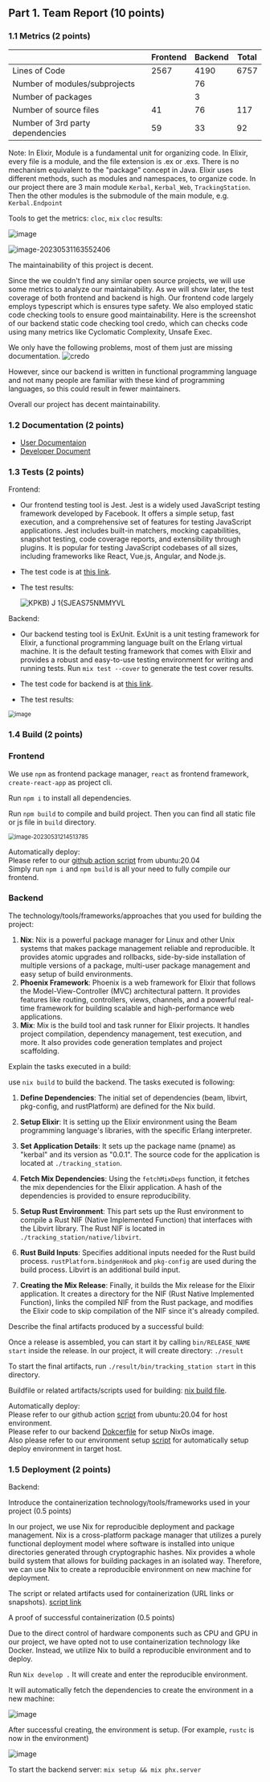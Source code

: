 ## Part 1. Team Report (10 points)



### 1.1 Metrics (2 points)

|                                  | Frontend | Backend | Total |
| -------------------------------- | -------- | ------- | ----- |
| Lines of Code                    | 2567     | 4190    | 6757  |
| Number of modules/subprojects    |          | 76      |       |
| Number of packages               |          | 3      |       |
| Number of source files           | 41       | 76      | 117   |
| Number of 3rd party dependencies | 59       | 33      | 92    |

Note: In Elixir, Module is a fundamental unit for organizing code. In Elixir, every file is a module, and the file extension is .ex or .exs. There is no mechanism equivalent to the "package" concept in Java. Elixir uses different methods, such as modules and namespaces, to organize code. In our project there are 3 main module `Kerbal`, `Kerbal_Web`, `TrackingStation`. Then the other modules is the submodule of the main module, e.g. `Kerbal.Endpoint`


Tools to get the metrics: `cloc`, `mix`
 `cloc` results:

![image](https://github.com/VSEJGFB/Cnblogs-Theme-SimpleMemory/assets/29839623/535a9df4-42dd-484a-ae4f-a2cb64bcce44)

![image-20230531163552406](https://github.com/VSEJGFB/Cnblogs-Theme-SimpleMemory/assets/29839623/5cb39a5a-1f8f-4da5-ad30-c040ac5b1881)

The maintainability of this project is decent.

Since the we couldn't find any similar open source projects,
we will use some metrics to analyze our maintainability.
As we will show later, the test coverage of both frontend and backend is high.
Our frontend code largely employs typescript which is ensures type safety.
We also employed static code checking tools to ensure good maintainability.
Here is the screenshot of our backend static code checking tool credo,
which can checks code using many metrics like Cyclomatic Complexity, Unsafe Exec.

We only have the following problems, most of them just are missing documentation.
![credo](./assets/credo_screenshot.jpg)

However, since our backend is written in functional programming language
and not many people are familiar with these kind of programming languages,
so this could result in fewer maintainers.

Overall our project has decent maintainability.


### 1.2 Documentation (2 points)

- [User Documentaion](https://hackmd.io/@TIeSBeo8T9WrQ35o6IQ6-Q/Bk5oA2EU2)
- [Developer Document](https://hackmd.io/@TIeSBeo8T9WrQ35o6IQ6-Q/B13FV6VI2)

### 1.3 Tests (2 points)

Frontend:

- Our frontend testing tool is Jest. Jest is a widely used JavaScript testing framework developed by Facebook. It offers a simple setup, fast execution, and a comprehensive set of features for testing JavaScript applications. Jest includes built-in matchers, mocking capabilities, snapshot testing, code coverage reports, and extensibility through plugins. It is popular for testing JavaScript codebases of all sizes, including frameworks like React, Vue.js, Angular, and Node.js.

- The test code is at [this link](https://github.com/sustech-cs304/team-project-111/tree/main/kerbal-dashboard/src/components/__tests__).

- The test results:

  ![KPKB) J 1{SJEAS75NMMYVL](https://github.com/VSEJGFB/Cnblogs-Theme-SimpleMemory/assets/29839623/2582bcfb-4910-45cf-93b7-68c3bb456d76)

Backend:

- Our backend testing tool is ExUnit. ExUnit is a unit testing framework for Elixir, a functional programming language built on the Erlang virtual machine. It is the default testing framework that comes with Elixir and provides a robust and easy-to-use testing environment for writing and running tests. Run `mix test --cover` to generate the test cover results.

- The test code for backend is at [this link](https://github.com/sustech-cs304/team-project-111/tree/main/kerbal-backend/test).

- The test results:

<img src="https://github.com/VSEJGFB/Cnblogs-Theme-SimpleMemory/assets/29839623/2ed04cc7-5b7c-4408-a182-98db1e18904c" alt="image" style="zoom:80%;" />

### 1.4 Build (2 points)

### Frontend

We use `npm` as frontend package manager, `react` as frontend framework, `create-react-app` as project cli.

Run `npm i` to install all dependencies.

Run `npm build` to compile and build project. Then you can find all static file or js file in `build` directory.

<img src="https://raw.githubusercontent.com/zephyrszwc/zephyrs-image/master/202305312145819.png" alt="image-20230531214513785" style="zoom:80%;" />

Automatically deploy:  
Please refer to our [github action script](https://github.com/sustech-cs304/team-project-111/blob/main/.github/workflows/check.yml) from ubuntu:20.04  
Simply run `npm i` and `npm build` is all your need to fully compile our frontend.

### Backend

The technology/tools/frameworks/approaches that you used for building the project:

1. **Nix**: Nix is a powerful package manager for Linux and other Unix systems that makes package management reliable and reproducible. It provides atomic upgrades and rollbacks, side-by-side installation of multiple versions of a package, multi-user package management and easy setup of build environments.
2. **Phoenix Framework**: Phoenix is a web framework for Elixir that follows the Model-View-Controller (MVC) architectural pattern. It provides features like routing, controllers, views, channels, and a powerful real-time framework for building scalable and high-performance web applications.
3. **Mix**: Mix is the build tool and task runner for Elixir projects. It handles project compilation, dependency management, test execution, and more. It also provides code generation templates and project scaffolding.



Explain the tasks executed in a build:

use `nix build` to build the backend. The tasks executed is following:

1. **Define Dependencies**: The initial set of dependencies (beam, libvirt, pkg-config, and rustPlatform) are defined for the Nix build.

2. **Setup Elixir**: It is setting up the Elixir environment using the Beam programming language's libraries, with the specific Erlang interpreter.

3. **Set Application Details**: It sets up the package name (pname) as "kerbal" and its version as "0.0.1". The source code for the application is located at `./tracking_station`.

4. **Fetch Mix Dependencies**: Using the `fetchMixDeps` function, it fetches the mix dependencies for the Elixir application. A hash of the dependencies is provided to ensure reproducibility.

5. **Setup Rust Environment**: This part sets up the Rust environment to compile a Rust NIF (Native Implemented Function) that interfaces with the Libvirt library. The Rust NIF is located in `./tracking_station/native/libvirt`.

6. **Rust Build Inputs**: Specifies additional inputs needed for the Rust build process. `rustPlatform.bindgenHook` and `pkg-config` are used during the build process. Libvirt is an additional build input.

7. **Creating the Mix Release**: Finally, it builds the Mix release for the Elixir application. It creates a directory for the NIF (Rust Native Implemented Function), links the compiled NIF from the Rust package, and modifies the Elixir code to skip compilation of the NIF since it's already compiled.

   

Describe the final artifacts produced by a successful build:

Once a release is assembled, you can start it by calling `bin/RELEASE_NAME start` inside the release. In our project, it will create directory: `./result`

To start the final artifacts, run `./result/bin/tracking_station start` in this directory.

Buildfile or related artifacts/scripts used for building: [nix build file](https://github.com/sustech-cs304/team-project-111/blob/main/package.nix).

Automatically deploy:  
Please refer to our github action [script](https://github.com/sustech-cs304/team-project-111/blob/main/.github/workflows/check.yml) from ubuntu:20.04 for host environment.  
Please refer to our backend  [Dokcerfile](https://github.com/sustech-cs304/team-project-111/blob/main/Dockerfile) for setup NixOs image.  
Also please refer to our environment setup [script](https://github.com/sustech-cs304/team-project-111/blob/main/check.sh) for automatically setup deploy environment in target host.  

### 1.5 Deployment (2 points)

Backend:

Introduce the containerization technology/tools/frameworks used in your project (0.5 points)   

In our project, we use Nix for reproducible deployment and package management. Nix is a cross-platform package manager that utilizes a purely functional deployment model where software is installed into unique directories generated through cryptographic hashes. Nix provides a whole build system that allows for building packages in an isolated way. Therefore, we can use Nix to create a reproducible environment on new machine for deployment.



The script or related artifacts used for containerization (URL links or snapshots). [script link](https://github.com/sustech-cs304/team-project-111/blob/main/flake.nix)



A proof of successful containerization (0.5 points)

Due to the direct control of hardware components such as CPU and GPU in our project, we have opted not to use containerization technology like Docker. Instead, we utilize Nix to build a reproducible environment and to deploy.

Run `Nix develop .` It will create and enter the reproducible environment.

It will automatically fetch the dependencies to create the environment in a new machine:

![image](https://github.com/VSEJGFB/Cnblogs-Theme-SimpleMemory/assets/29839623/974bcf35-ac1c-4fae-8464-c2367b851453)

After successful creating, the environment is setup. (For example, `rustc` is now in the environment)

![image](https://github.com/VSEJGFB/Cnblogs-Theme-SimpleMemory/assets/29839623/c99cd210-297d-49c7-b62d-9fefc1e56b42)

To start the backend server: `mix setup && mix phx.server` 


